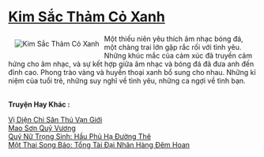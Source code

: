 <a href="https://truyenwiki.net/kim-sac-tham-co-xanh.35617/" title="Kim Sắc Thảm Cỏ Xanh"><h1>Kim Sắc Thảm Cỏ Xanh</h1></a><div style="display:table"><img align="right" style="float: left; padding: 10px;" src="https://truyenwiki.net/a/img/str/src/35617.jpg" alt="Kim Sắc Thảm Cỏ Xanh">Một thiếu niên yêu thích âm nhạc bóng đá, một chàng trai lớn gặp rắc rối với tình yêu. Những khúc mắc của cảm xúc đã truyền cảm hứng cho âm nhạc, và sự kết hợp giữa âm nhạc và bóng đá đã đưa anh đến đỉnh cao. Phong trào vàng và huyền thoại xanh bổ sung cho nhau. Những kỉ niệm của tuổi trẻ, những suy nghĩ về tình yêu, những ca ngợi về tình bạn.</div><p><br><b>Truyện Hay Khác :</b></p><a href="https://truyenwiki.net/vi-dien-chi-san-thu-van-gioi.35331/" alt="Vị Diện Chi Săn Thú Vạn Giới">Vị Diện Chi Săn Thú Vạn Giới</a><br/><a href="https://sangtacviet.wordpress.com/2020/10/22/mao-son-quy-vuong/" alt="Mao Sơn Quỷ Vương">Mao Sơn Quỷ Vương</a><br/><a href="https://github.com/nownovels/topcv/tree/master/truyenhay/35641" alt="Quý Nữ Trọng Sinh: Hầu Phủ Hạ Đường Thê">Quý Nữ Trọng Sinh: Hầu Phủ Hạ Đường Thê</a><br/><a href="https://sangtacviet.wordpress.com/2020/10/22/mot-thai-song-bao-tong-tai-dai-nhan-hang-dem-hoan/" alt="Một Thai Song Bảo: Tổng Tài Đại Nhân Hàng Đêm Hoan">Một Thai Song Bảo: Tổng Tài Đại Nhân Hàng Đêm Hoan</a><br/>
